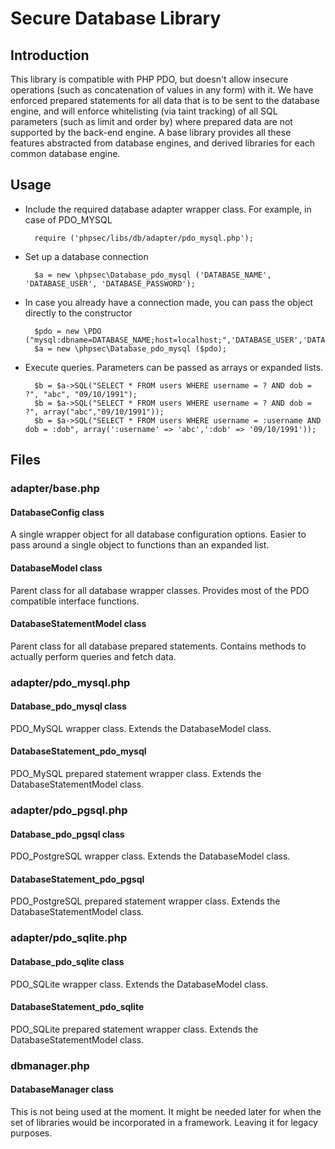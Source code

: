 # Secure Database Library

## Introduction

This library is compatible with PHP PDO, but doesn't allow insecure operations (such as concatenation of values in any form) with it. We have enforced prepared statements for all data that is to be sent to the database engine, and will enforce whitelisting (via taint tracking) of all SQL parameters (such as limit and order by) where prepared data are not supported by the back-end engine. A base library provides all these features abstracted from database engines, and derived libraries for each common database engine.

## Usage

* Include the required database adapter wrapper class. For example, in case of PDO_MYSQL

		require ('phpsec/libs/db/adapter/pdo_mysql.php');

* Set up a database connection

		$a = new \phpsec\Database_pdo_mysql ('DATABASE_NAME', 'DATABASE_USER', 'DATABASE_PASSWORD');

* In case you already have a connection made, you can pass the object directly to the constructor

		$pdo = new \PDO ("mysql:dbname=DATABASE_NAME;host=localhost;",'DATABASE_USER','DATABASE_PASSWORD');
		$a = new \phpsec\Database_pdo_mysql ($pdo);

* Execute queries. Parameters can be passed as arrays or expanded lists.

		$b = $a->SQL("SELECT * FROM users WHERE username = ? AND dob = ?", "abc", "09/10/1991");
		$b = $a->SQL("SELECT * FROM users WHERE username = ? AND dob = ?", array("abc","09/10/1991"));
		$b = $a->SQL("SELECT * FROM users WHERE username = :username AND dob = :dob", array(':username' => 'abc',':dob' => '09/10/1991'));

## Files

### adapter/base.php

#### DatabaseConfig class

A single wrapper object for all database configuration options. Easier to pass around a single object to functions than an expanded list.

#### DatabaseModel class

Parent class for all database wrapper classes. Provides most of the PDO compatible interface functions.

#### DatabaseStatementModel class

Parent class for all database prepared statements. Contains methods to actually perform queries and fetch data.

### adapter/pdo_mysql.php

#### Database\_pdo\_mysql class

PDO_MySQL wrapper class. Extends the DatabaseModel class.

#### DatabaseStatement\_pdo\_mysql

PDO_MySQL prepared statement wrapper class. Extends the DatabaseStatementModel class.

### adapter/pdo_pgsql.php

#### Database\_pdo\_pgsql class

PDO_PostgreSQL wrapper class. Extends the DatabaseModel class.

#### DatabaseStatement\_pdo\_pgsql

PDO_PostgreSQL prepared statement wrapper class. Extends the DatabaseStatementModel class.

### adapter/pdo_sqlite.php

#### Database\_pdo\_sqlite class

PDO_SQLite wrapper class. Extends the DatabaseModel class.

#### DatabaseStatement\_pdo\_sqlite

PDO_SQLite prepared statement wrapper class. Extends the DatabaseStatementModel class.

### dbmanager.php

#### DatabaseManager class

This is not being used at the moment. It might be needed later for when the set of libraries would be incorporated in a framework. Leaving it for legacy purposes.